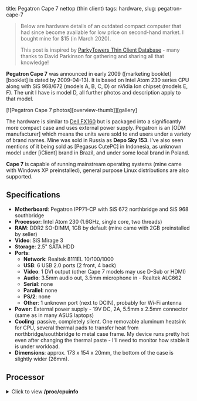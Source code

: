 title: Pegatron Cape 7 nettop (thin client)
tags: hardware,
slug: pegatron-cape-7

> Below are hardware details of an outdated compact computer that had since
> become available for low price on second-hand market. I bought mine for $15
> (in March 2020).
>
> This post is inspired by [ParkyTowers Thin Client
> Database](https://www.parkytowers.me.uk/thin/) - many thanks to David
> Parkinson for gathering and sharing all that knowledge!


**Pegatron Cape 7** was announced in early 2009 ([marketing booklet][booklet]
is dated by 2009-04-13). It is based on Intel Atom 230 series CPU along with
SiS 968/672 (models A, B, C, D) or nVidia Ion chipset (models E, F). The unit
I have is model D, all further photos and description apply to that model.

[![Pegatron Cape 7 photos][overview-thumb]][gallery]

The hardware is similar to [Dell
FX160](https://www.parkytowers.me.uk/thin/dell/fx160/) but is packaged into a
significantly more compact case and uses external power supply. Pegatron is an
[ODM manufacturer] which means the units were sold to end users under a
variety of brand names. Mine was sold in Russia as **Depo Sky 153**. I've also
seen mentions of it being sold as [Pegasus CutePC] in Indonesia, as unknown
model under [iClient] brand in Brazil, and under some local brand in Poland.

**Cape 7** is capable of running mainstream operating systems (mine came with
Windows XP preinstalled), general purpose Linux distributions are also
supported.


## Specifications

- **Motherboard**: Pegatron IPP71-CP with SiS 672 northbridge and SiS 968 southbridge
- **Processor**: Intel Atom 230 (1.6GHz, single core, two threads)
- **RAM**: DDR2 SO-DIMM, 1GB by default (mine came with 2GB preinstalled by seller)
- **Video**: SiS Mirage 3
- **Storage**: 2.5" SATA HDD
- **Ports**:
    - **Network**: Realtek 8111EL 10/100/1000
    - **USB**: 6 USB 2.0 ports (2 front, 4 back)
    - **Video**: 1 DVI output (other Cape 7 models may use D-Sub or HDMI)
    - **Audio**: 3.5mm audio out, 3.5mm microphone in - Realtek ALC662
    - **Serial**: none
    - **Parallel**: none
    - **PS/2**: none
    - **Other**: 1 unknown port (next to DCIN), probably for Wi-Fi antenna
- **Power**: External power supply - 19V DC, 2A, 5.5mm x 2.5mm connector
  (same as in many ASUS laptops)
- **Cooling**: passive, completely silent. One removable aluminum heatsink for
  CPU, several thermal pads to transfer heat from northbridge/southbridge to
  metal case frame. My device runs pretty hot even after changing the thermal
  paste - I'll need to monitor how stable it is under workload.
- **Dimensions**: approx. 173 x 154 x 20mm, the bottom of the case is
  slightly wider (26mm).


## Processor

<details>
<summary>Click to view <strong>/proc/cpuinfo</strong></summary>
```
processor	: 0
vendor_id	: GenuineIntel
cpu family	: 6
model		: 28
model name	: Intel(R) Atom(TM) CPU  230   @ 1.60GHz
stepping	: 2
microcode	: 0x218
cpu MHz		: 1599.527
cache size	: 512 KB
physical id	: 0
siblings	: 2
core id		: 0
cpu cores	: 1
apicid		: 0
initial apicid	: 0
fpu		: yes
fpu_exception	: yes
cpuid level	: 10
wp		: yes
flags		: fpu vme de pse tsc msr pae mce cx8 apic sep mtrr pge mca cmov
pat clflush dts acpi mmx fxsr sse sse2 ss ht tm pbe syscall nx lm constant_tsc
arch_perfmon pebs bts nopl cpuid aperfmperf pni dtes64 monitor ds_cpl tm2
ssse3 cx16 xtpr pdcm movbe lahf_lm dtherm
bugs		:
bogomips	: 3199.05
clflush size	: 64
cache_alignment	: 64
address sizes	: 32 bits physical, 48 bits virtual
power management:

processor	: 1
vendor_id	: GenuineIntel
cpu family	: 6
model		: 28
model name	: Intel(R) Atom(TM) CPU  230   @ 1.60GHz
stepping	: 2
microcode	: 0x218
cpu MHz		: 1599.365
cache size	: 512 KB
physical id	: 0
siblings	: 2
core id		: 0
cpu cores	: 1
apicid		: 1
initial apicid	: 1
fpu		: yes
fpu_exception	: yes
cpuid level	: 10
wp		: yes
flags		: fpu vme de pse tsc msr pae mce cx8 apic sep mtrr pge mca cmov
pat clflush dts acpi mmx fxsr sse sse2 ss ht tm pbe syscall nx lm constant_tsc
arch_perfmon pebs bts nopl cpuid aperfmperf pni dtes64 monitor ds_cpl tm2
ssse3 cx16 xtpr pdcm movbe lahf_lm dtherm
bugs		:
bogomips	: 3199.05
clflush size	: 64
cache_alignment	: 64
address sizes	: 32 bits physical, 48 bits virtual
power management:
```
</details>


## PCI

<details>
<summary>Click to view <strong>lspci -nn</strong></summary>
```
00:00.0 Host bridge [0600]: Silicon Integrated Systems [SiS] 671MX [1039:0671]
00:01.0 PCI bridge [0604]: Silicon Integrated Systems [SiS] AGP Port (virtual PCI-to-PCI bridge) [1039:0003]
00:02.0 ISA bridge [0601]: Silicon Integrated Systems [SiS] SiS968 [MuTIOL Media IO] [1039:0968] (rev 01)
00:02.5 IDE interface [0101]: Silicon Integrated Systems [SiS] 5513 IDE Controller [1039:5513] (rev 01)
00:03.0 USB controller [0c03]: Silicon Integrated Systems [SiS] USB 1.1 Controller [1039:7001] (rev 0f)
00:03.1 USB controller [0c03]: Silicon Integrated Systems [SiS] USB 1.1 Controller [1039:7001] (rev 0f)
00:03.3 USB controller [0c03]: Silicon Integrated Systems [SiS] USB 2.0 Controller [1039:7002]
00:05.0 IDE interface [0101]: Silicon Integrated Systems [SiS] SATA Controller / IDE mode [1039:1183] (rev 03)
00:06.0 PCI bridge [0604]: Silicon Integrated Systems [SiS] PCI-to-PCI bridge [1039:000a]
00:0f.0 Audio device [0403]: Silicon Integrated Systems [SiS] Azalia Audio Controller [1039:7502]
00:1f.0 PCI bridge [0604]: Silicon Integrated Systems [SiS] PCI-to-PCI bridge [1039:0004]
01:00.0 VGA compatible controller [0300]: Silicon Integrated Systems [SiS] 771/671 PCIE VGA Display Adapter [1039:6351] (rev 10)
02:00.0 Ethernet controller [0200]: Realtek Semiconductor Co., Ltd. RTL8111/8168/8411 PCI Express Gigabit Ethernet Controller [10ec:8168] (rev 03)
```
</details>


## Disassembly

The case can be opened without any tools. All visible screws are holding
internal components, not the cover. Bottom corners of the cover are easy to
get a grip of - pull gently on those and expand the opening until plastic
locks click open one by one.


## Expansion

**RAM**: The unit accepts a single DDR2 SO-DIMM. Default module can be easily
replaced with a larger one. I did not test with 4GB (DDR2 SO-DIMM of that size
is expensive!), but I've seen multiple reports of 2GB working fine. My unit
uses Kingston KVR800D2S6/2G module.

**Storage**: Cape 7 provides conventional SATA slot with enough space to fit a
laptop HDD or SATA SSD. Using SSD might not provide the expected performance
benefit because SATA bus appears to be limited at 300 Mbps (37.6 MB/s) -
numbers are from block diagram (page 15 of the [booklet]).


## BIOS

BIOS is a standard AMI BIOS. Pressing **Del** at startup opens setup screen,
**F8** shows a shorter boot menu to select a device for one-off boot.

BIOS supports booting from USB devices and network boot. There are also
several configurable options for power management:

- Power On by PCI Devices
- Power On by RTC Alarm
- Restore on AC Power Loss

See also: [screenshots from BIOS setup][bios].


## Pictures

See [the gallery][gallery] or download individual images in high resolution:


- [Nettop overview - standing][outlook]
- [Nettop overview - lying][overview]
- [Front panel][front]
- [Back panel][back]
- [Open case][open]
- [Motherboard (front)][motherboard-front]
- [Motherboard (back)][motherboard-back]
- [Empty case (inside)][case]


<!-- internal links -->
[booklet]: {static}/resources/pegatron/booklet.pdf
[gallery]: {filename}/pages/pegatron-photos.md "More photos of Pegatron Cape 7"
[bios]: {filename}/pages/pegatron-bios.md
[overview-thumb]: {static}/resources/pegatron/thumb/0-overview.jpg
[overview]: {static}/resources/pegatron/img/0-overview.jpg
[outlook]: {static}/resources/pegatron/img/1-outlook.jpg
[front]: {static}/resources/pegatron/img/2-front.jpg
[back]: {static}/resources/pegatron/img/3-back.jpg
[open]: {static}/resources/pegatron/img/4-open.jpg
[motherboard-front]: {static}/resources/pegatron/img/5-motherboard-front.jpg
[motherboard-back]: {static}/resources/pegatron/img/6-motherboard-back.jpg
[case]: {static}/resources/pegatron/img/7-case.jpg

<!-- external links -->
[ODM manufacturer]: https://en.wikipedia.org/wiki/Original_design_manufacturer
[iClient]: https://produto.mercadolivre.com.br/MLB-1283040839-thin-cliente-intel-atom-memoria-ram-2gb-ddr2hd-160gb-c-w-_JM
[Pegasus CutePC]: https://forums.vrzone.com/singapore-marketplace-garage-sales/487593-wts-pegatron-cape-7-mini-net-pc-brand-new.html
